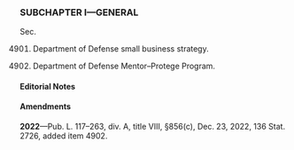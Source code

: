 ### SUBCHAPTER I—GENERAL ###

Sec.

4901. Department of Defense small business strategy.

4902. Department of Defense Mentor–Protege Program.

#### **Editorial Notes** ####

#### Amendments ####

**2022**—Pub. L. 117–263, div. A, title VIII, §856(c), Dec. 23, 2022, 136 Stat. 2726, added item 4902.